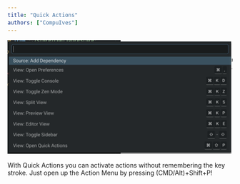 ```yaml
---
title: "Quick Actions"
authors: ["CompuIves"]
---
```


![Quick Actions](images/quick-actions.png)

With Quick Actions you can activate actions without remembering the key stroke.
Just open up the Action Menu by pressing (CMD/Alt)+Shift+P!

